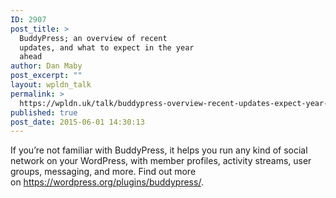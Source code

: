 ```yaml
---
ID: 2907
post_title: >
  BuddyPress; an overview of recent
  updates, and what to expect in the year
  ahead
author: Dan Maby
post_excerpt: ""
layout: wpldn_talk
permalink: >
  https://wpldn.uk/talk/buddypress-overview-recent-updates-expect-year-ahead
published: true
post_date: 2015-06-01 14:30:13
---
```

If you’re not familiar with BuddyPress, it helps you run any kind of social network on your WordPress, with member profiles, activity streams, user groups, messaging, and more. Find out more on <a class="linkified" href="https://wordpress.org/plugins/buddypress/">https://wordpress.org/plugins/buddypress/</a>.